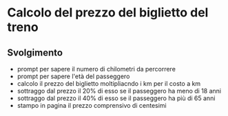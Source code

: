 Calcolo del prezzo del biglietto del treno
===

## Svolgimento
- prompt per sapere il numero di chilometri da percorrere
- prompt per sapere l'età del passeggero
- calcolo il prezzo del biglietto moltipliacndo i km per il costo a km 
- sottraggo dal prezzo il 20% di esso se il passeggero ha meno di 18 anni
- sottraggo dal prezzo il 40% di esso se il passeggero ha più di 65 anni
- stampo in pagina il prezzo comprensivo di centesimi 


